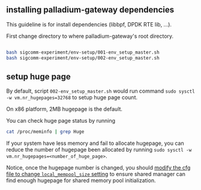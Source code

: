 ## installing palladium-gateway dependencies
This guideline is for install dependencies (libbpf, DPDK RTE lib, ...). 

First change directory to where palladium-gateway's root directory.
```bash

bash sigcomm-experiment/env-setup/001-env_setup_master.sh
bash sigcomm-experiment/env-setup/002-env_setup_master.sh


```

## setup huge page

By default, script `002-env_setup_master.sh` would run command `sudo sysctl -w vm.nr_hugepages=32768` to setup huge page count.

On x86 platform, 2MB hugepage is the default.

You can check huge page status by running
```bash
cat /proc/meminfo | grep Huge
```

If your system have less memory and fail to allocate hugepage, you can reduce the number of hugepage been allocated by running `sudo sysctl -w vm.nr_hugepages=<number_of_huge_page>`.

Notice, once the hugepage number is changed, you should [modify the cfg file to change `local_mempool_size` setting](change-cfg-file.md) to ensure shared manager can find enough hugepage for shared memory pool initialization.



